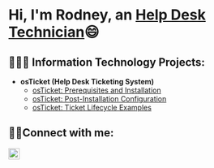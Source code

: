 <h1>Hi, I'm Rodney, an <a href="https://linkedin.com/in/rodney-bethea-754254121">Help Desk Technician</a>😄</h1>

<h2>👩🏿‍💻 Information Technology Projects:</h2>

- <b>osTicket (Help Desk Ticketing System)</b>
  - [osTicket: Prerequisites and Installation](https://github.com/RodneyBethea/osticket.prereqs)
  - [osTicket: Post-Installation Configuration](https://github.com/RodneyBethea/post-install-config)
  - [osTicket: Ticket Lifecycle Examples](https://github.com/RodneyBethea/ticket-lifecycle)

<h2>🤳🏿Connect with me:</h2>

[<img align="left" alt="Josh | LinkedIn" width="22px" src="https://cdn.jsdelivr.net/npm/simple-icons@v3/icons/linkedin.svg" />][linkedin]

[linkedin]: https://linkedin.com/in/Josh
